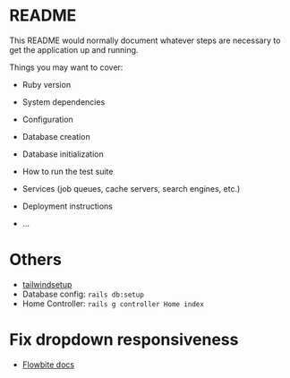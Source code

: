 # README

This README would normally document whatever steps are necessary to get the
application up and running.

Things you may want to cover:

* Ruby version

* System dependencies

* Configuration

* Database creation

* Database initialization

* How to run the test suite

* Services (job queues, cache servers, search engines, etc.)

* Deployment instructions

* ...


# Others 

- [tailwindsetup](https://tailwindcss.com/docs/guides/ruby-on-rails)
- Database config: `rails db:setup`
- Home Controller: `rails g controller Home index`


# Fix dropdown responsiveness

- [Flowbite docs](https://flowbite.com/docs/getting-started/quickstart/#include-via-cdn)